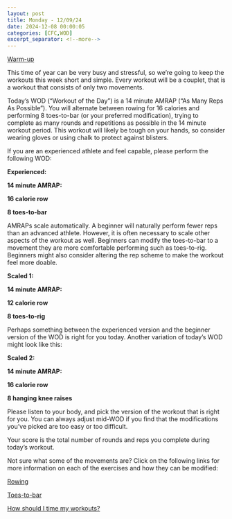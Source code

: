 ```yaml
---
layout: post
title: Monday - 12/09/24
date: 2024-12-08 00:00:05
categories: [CFC,WOD]
excerpt_separator: <!--more-->
---
```

[Warm-up](https://communityfitnessclub.wixsite.com/website/post/basic-full-body-warm-up)

This time of year can be very busy and stressful, so we’re going to keep the workouts this week short and simple. Every workout will be a couplet, that is a workout that consists of only two movements.

Today’s WOD (“Workout of the Day”) is a 14 minute AMRAP (“As Many Reps As Possible”). You will alternate between rowing for 16 calories and performing 8 toes-to-bar (or your preferred modification), trying to complete as many rounds and repetitions as possible in the 14 minute workout period. This workout will likely be tough on your hands, so consider wearing gloves or using chalk to protect against blisters.

If you are an experienced athlete and feel capable, please perform the following WOD:

**Experienced:**

**14 minute AMRAP:**

**16 calorie row**

**8 toes-to-bar**
<!--more-->

AMRAPs scale automatically. A beginner will naturally perform fewer reps than an advanced athlete. However, it is often necessary to scale other aspects of the workout as well. Beginners can modify the toes-to-bar to a movement they are more comfortable performing such as toes-to-rig. Beginners might also consider altering the rep scheme to make the workout feel more doable.

**Scaled 1:**

**14 minute AMRAP:**

**12 calorie row**

**8 toes-to-rig**

Perhaps something between the experienced version and the beginner version of the WOD is right for you today. Another variation of today’s WOD might look like this:

**Scaled 2:**

**14 minute AMRAP:**

**16 calorie row**

**8 hanging knee raises**

Please listen to your body, and pick the version of the workout that is right for you. You can always adjust mid-WOD if you find that the modifications you’ve picked are too easy or too difficult.

Your score is the total number of rounds and reps you complete during today’s workout.

Not sure what some of the movements are? Click on the following links for more information on each of the exercises and how they can be modified:

[Rowing](https://communityfitnessclub.wixsite.com/website/post/rowing)

[Toes-to-bar](https://communityfitnessclub.wixsite.com/website/post/toes-to-bar)

[How should I time my workouts?](https://communityfitnessclub.wixsite.com/website/post/how-should-i-time-my-workouts)
